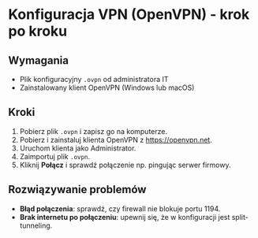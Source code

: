 # Konfiguracja VPN (OpenVPN) - krok po kroku

## Wymagania
- Plik konfiguracyjny `.ovpn` od administratora IT
- Zainstalowany klient OpenVPN (Windows lub macOS)

## Kroki
1. Pobierz plik `.ovpn` i zapisz go na komputerze.
2. Pobierz i zainstaluj klienta OpenVPN z https://openvpn.net.
3. Uruchom klienta jako Administrator.
4. Zaimportuj plik `.ovpn`.
5. Kliknij **Połącz** i sprawdź połączenie np. pingując serwer firmowy.

## Rozwiązywanie problemów
- **Błąd połączenia**: sprawdź, czy firewall nie blokuje portu 1194.
- **Brak internetu po połączeniu**: upewnij się, że w konfiguracji jest split-tunneling.
